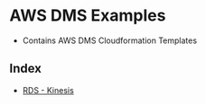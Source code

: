 # AWS DMS Examples

- Contains AWS DMS Cloudformation Templates


## Index
- [RDS - Kinesis](./rds-kinesis)